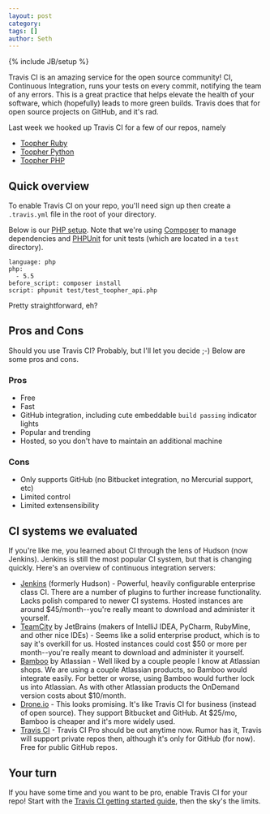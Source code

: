 ```yaml
---
layout: post
category: 
tags: []
author: Seth
---
```

{% include JB/setup %}

Travis CI is an amazing service for the open source community! CI, Continuous Integration, runs your tests on every commit, notifying
the team of any errors. This is a great practice that helps elevate the
health of your software, which (hopefully) leads to more green builds.
Travis does that for open source projects on GitHub, and it's rad.

Last week we hooked up Travis CI for a few of our repos, namely

 - [Toopher Ruby](https://github.com/toopher/toopher-ruby)
 - [Toopher Python](https://github.com/toopher/toopher-python)
 - [Toopher PHP](https://github.com/toopher/toopher-php)

## Quick overview

To enable Travis CI on your repo, you'll need sign up then create a `.travis.yml` file in
the root of your directory. 

Below is our [PHP setup](https://github.com/toopher/toopher-php/blob/master/.travis.yml). Note that we're using [Composer](http://getcomposer.org/) to manage dependencies and [PHPUnit](http://phpunit.de/manual/current/en/index.html) for unit tests (which are located in a `test` directory).

    language: php
    php:
      - 5.5
    before_script: composer install
    script: phpunit test/test_toopher_api.php

Pretty straightforward, eh?

## Pros and Cons

Should you use Travis CI? Probably, but I'll let you decide ;-) Below are some pros and cons.

### Pros
 - Free
 - Fast
 - GitHub integration, including cute embeddable `build passing` indicator lights
 - Popular and trending
 - Hosted, so you don't have to maintain an additional machine

### Cons
 - Only supports GitHub (no Bitbucket integration, no Mercurial support, etc)
 - Limited control
 - Limited extensensibility

## CI systems we evaluated

If you're like me, you learned about CI through the lens of Hudson (now
Jenkins). Jenkins is still the most popular CI system, but that is changing quickly. Here's an overview of continuous integration servers:

 - [Jenkins](http://jenkins-ci.org/) (formerly Hudson) - Powerful, heavily configurable
    enterprise class CI. There are a number of plugins to further
increase functionality. Lacks polish compared to newer CI systems. Hosted instances are around $45/month--you're really meant to download and administer it yourself.
 - [TeamCity](http://www.jetbrains.com/teamcity/) by JetBrains (makers of IntelliJ IDEA, PyCharm, RubyMine, and
other nice IDEs) - Seems like a solid enterprise product, which is to
say it's overkill for us. Hosted instances could cost $50 or more per
month--you're really meant to download and administer it yourself.
 - [Bamboo](http://www.atlassian.com/software/bamboo/overview) by Atlassian - Well liked by a couple people I know at Atlassian
shops. We are using a couple Atlassian products, so Bamboo would integrate easily. For better or worse, using Bamboo would further lock us into Atlassian. As with other Atlassian products the OnDemand version costs about $10/month.
 - [Drone.io](https://drone.io) - This looks promising. It's like Travis CI for business (instead of open
source). They support Bitbucket and GitHub. At $25/mo, Bamboo is
cheaper and it's more widely used.
 - [Travis CI](https://travis-ci.org/) - Travis CI Pro should be out anytime now. Rumor has it, Travis will support private repos then,
although it's only for GitHub (for now). Free for public GitHub repos.

## Your turn

If you have some time and you want to be pro, enable Travis CI for your
repo! Start with the [Travis CI getting started guide](http://about.travis-ci.org/docs/user/getting-started/), then the sky's the limits.

